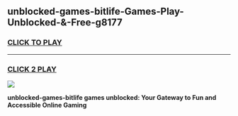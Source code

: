 
## unblocked-games-bitlife-Games-Play-Unblocked-&-Free-g8177
<h3>
<a href="https://premium76.site?title=unblocked-games-bitlife&ref=24A">CLICK TO PLAY</a></h3>
<hr>

<h3>
<a href="https://premium76.site?title=unblocked-games-bitlife&ref=24A">CLICK 2 PLAY</a>
  
</h3>

<a href="https://premium76.site?title=unblocked-games-bitlife&ref=24A"><img src="https://clearcache.store/games.png"></a>


**unblocked-games-bitlife games unblocked: Your Gateway to Fun and Accessible Online Gaming**
